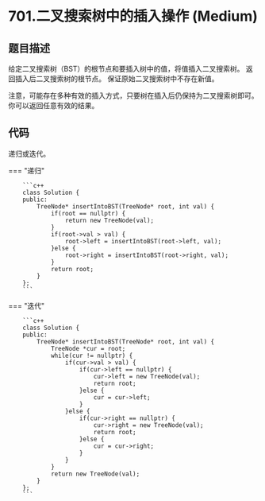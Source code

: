 # 701.二叉搜索树中的插入操作 (Medium)

## 题目描述

给定二叉搜索树（BST）的根节点和要插入树中的值，将值插入二叉搜索树。 返回插入后二叉搜索树的根节点。 保证原始二叉搜索树中不存在新值。

注意，可能存在多种有效的插入方式，只要树在插入后仍保持为二叉搜索树即可。 你可以返回任意有效的结果。

## 代码

递归或迭代。

=== "递归"

		```c++
		class Solution {
		public:
		    TreeNode* insertIntoBST(TreeNode* root, int val) {
		        if(root == nullptr) {
		            return new TreeNode(val);
		        }
		        if(root->val > val) {
		            root->left = insertIntoBST(root->left, val);
		        }else {
		            root->right = insertIntoBST(root->right, val);
		        }
		        return root;
		    }   
		};
		```
		
=== "迭代"

		```c++
		class Solution {
		public:
		    TreeNode* insertIntoBST(TreeNode* root, int val) {
		        TreeNode *cur = root;
		        while(cur != nullptr) {
		            if(cur->val > val) {
		                if(cur->left == nullptr) {
		                    cur->left = new TreeNode(val);
		                    return root;
		                }else {
		                    cur = cur->left;
		                }
		            }else {
		                if(cur->right == nullptr) {
		                    cur->right = new TreeNode(val);
		                    return root;
		                }else {
		                    cur = cur->right;
		                }
		            }
		        }
		        return new TreeNode(val);
		    }
		};
		```